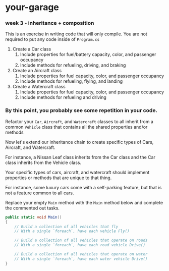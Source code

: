 # your-garage
### week 3 - inheritance + composition

This is an exercise in writing code that will only compile. You are not required to put any code inside of `Program.cs`

1. Create a Car class
    1. Include properties for fuel/battery capacity, color, and passenger occupancy
    2. Include methods for refueling, driving, and braking
2. Create an Aircraft class
    1. Include properties for fuel capacity, color, and passenger occupancy
    2. Include methods for refueling, flying, and landing
3. Create a Watercraft class
    1. Include properties for fuel capacity, color, and passenger occupancy
    2. Include methods for refueling and driving

### By this point, you probably see some repetition in your code.

Refactor your `Car`, `Aircraft`, and `Watercraft` classes to all inherit from a common `Vehicle` class that contains all the shared properties and/or methods

Now let's extend our inheritance chain to create specific types of Cars, Aircraft, and Watercraft.

For instance, a Nissan Leaf class inherits from the Car class and the Car class inherits from the Vehicle class.

Your specific types of cars, aircraft, and watercraft should implement properties or methods that are unique to that thing.

For instance, some luxury cars come with a self-parking feature, but that is not a feature common to all cars.

Replace your empty `Main` method with the `Main` method below and complete the commented out tasks.

```csharp
public static void Main()
{
    // Build a collection of all vehicles that fly
    // With a single `foreach`, have each vehicle Fly()

    // Build a collection of all vehicles that operate on roads
    // With a single `foreach`, have each road vehicle Drive()

    // Build a collection of all vehicles that operate on water
    // With a single `foreach`, have each water vehicle Drive()
}
```
